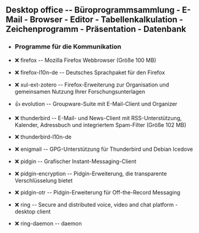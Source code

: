 ##  Desktop office  -- Büroprogrammsammlung - E-Mail - Browser - Editor - Tabellenkalkulation - Zeichenprogramm - Präsentation - Datenbank

- ###  Programme für die Kommunikation

- :x:  firefox  --	Mozilla Firefox Webbrowser               (Größe 100 MB)
- :x:  firefox-l10n-de  -- Deutsches Sprachpaket für den Firefox
- :x:  xul-ext-zotero  -- Firefox-Erweiterung zur Organisation und gemeinsamen Nutzung Ihrer Forschungsunterlagen

- :+1:  evolution  --	 Groupware-Suite mit E-Mail-Client und Organizer

- :x:  thunderbird  --	E-Mail- und News-Client mit RSS-Unterstützung, Kalender, Adressbuch und integriertem Spam-Filter         (Größe 102 MB)
- :x:  thunderbird-l10n-de

- :x:  enigmail   --	GPG-Unterstützung für Thunderbird und Debian Icedove

- :x:  pidgin  --	Grafischer Instant-Messaging-Client
- :x:  pidgin-encryption  -- Pidgin-Erweiterung, die transparente Verschlüsselung bietet
- :x:  pidgin-otr  --	Pidgin-Erweiterung für Off-the-Record Messaging

- :x:  ring  -- Secure and distributed voice, video and chat platform - desktop client
- :x:  ring-daemon  -- daemon
